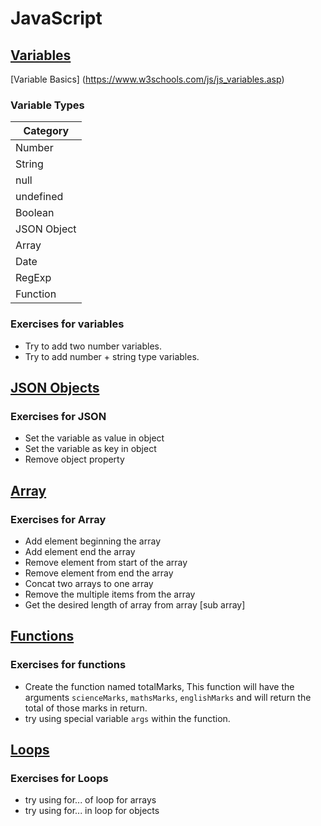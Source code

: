 # JavaScript

## [Variables](https://codesandbox.io/s/lucid-bartik-bn0bu)
[Variable Basics] (https://www.w3schools.com/js/js_variables.asp)
### Variable Types
|Category|
|------|
|Number|
|String|
|null|
|undefined|
|Boolean|
|JSON Object|
|Array|
|Date|
|RegExp|
|Function|

### Exercises for variables
* Try to add two number variables.
* Try to add number + string type variables. 

## [JSON Objects](https://codesandbox.io/s/gallant-ishizaka-9ov7r)
### Exercises for JSON
* Set the variable as value in object
* Set the variable as key in object
* Remove object property

## [Array](https://codesandbox.io/s/serene-neumann-elpt4)
### Exercises for Array
* Add element beginning the array
* Add element end the array
* Remove element from start of the array
* Remove element from end the array
* Concat two arrays to one array
* Remove the multiple items from the array
* Get the desired length of array from array [sub array]

## [Functions](https://codesandbox.io/s/hopeful-moore-blupc)
### Exercises for functions
* Create the function named totalMarks, This function will have the arguments `scienceMarks`, `mathsMarks`, `englishMarks` and will return the total of those marks in return.
* try using special variable `args` within the function.

## [Loops](https://codesandbox.io/s/vigilant-dust-x3wyj)
### Exercises for Loops
* try using for... of loop for arrays
* try using for... in loop for objects
